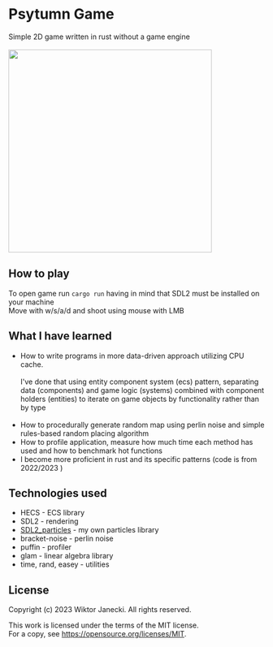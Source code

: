 # Psytumn Game
Simple 2D game written in rust without a game engine <br/>  
<img src="preview.gif" width="auto" height="400px" />
## How to play
To open game run `cargo run` having in mind that SDL2 must be installed on your machine  
Move with w/s/a/d and shoot using mouse with LMB

## What I have learned
* How to write programs in more data-driven approach utilizing CPU cache.  <br/><br/>
I've done that using entity component system (ecs) pattern, separating data (components) and game logic (systems) 
 combined with component holders (entities) to iterate on game objects by functionality rather
than by type<br/><br/>
* How to procedurally generate random map using perlin noise and simple rules-based random placing algorithm
* How to profile application, measure how much time each method has used and how to benchmark hot functions
* I become more proficient in rust and its specific patterns (code is from 2022/2023 )
## Technologies used
* HECS - ECS library
* SDL2 - rendering 
* [SDL2_particles](https://github.com/wiktorjanecki/sdl2_particles) - my own particles library
* bracket-noise - perlin noise 
* puffin - profiler 
* glam - linear algebra library
* time, rand, easey - utilities
## License
Copyright (c) 2023 Wiktor Janecki. All rights reserved.

This work is licensed under the terms of the MIT license.  
For a copy, see <https://opensource.org/licenses/MIT>.
